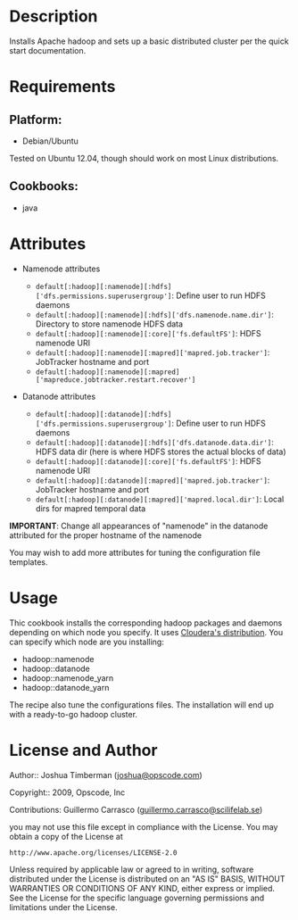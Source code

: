 Description
===========

Installs Apache hadoop and sets up a basic distributed cluster per the
quick start documentation.

Requirements
============

## Platform:

* Debian/Ubuntu

Tested on Ubuntu 12.04, though should work on most Linux distributions.

## Cookbooks:

* java

Attributes
==========
* Namenode attributes
	* `default[:hadoop][:namenode][:hdfs]['dfs.permissions.superusergroup']`: Define
	user to run HDFS daemons
	* `default[:hadoop][:namenode][:hdfs]['dfs.namenode.name.dir']`: Directory to store
	namenode HDFS data
	* `default[:hadoop][:namenode][:core]['fs.defaultFS']`: HDFS namenode URI
	* `default[:hadoop][:namenode][:mapred]['mapred.job.tracker']`: JobTracker hostname and port
	* `default[:hadoop][:namenode][:mapred]['mapreduce.jobtracker.restart.recover']`

* Datanode attributes
	* `default[:hadoop][:datanode][:hdfs]['dfs.permissions.superusergroup']`: Define
	user to run HDFS daemons
	* `default[:hadoop][:datanode][:hdfs]['dfs.datanode.data.dir']`: HDFS data dir
	(here is where HDFS stores the actual blocks of data)
	* `default[:hadoop][:datanode][:core]['fs.defaultFS']`: HDFS namenode URI
	* `default[:hadoop][:datanode][:mapred]['mapred.job.tracker']`: JobTracker hostname and port
	* `default[:hadoop][:datanode][:mapred]['mapred.local.dir']`: Local dirs for mapred temporal data

__IMPORTANT__: Change all appearances of "namenode" in the datanode attributed for
the proper hostname of the namenode

You may wish to add more attributes for tuning the configuration file templates.

Usage
=====
Thic cookbook installs the corresponding hadoop packages and daemons depending
on which node you specify. It uses [Cloudera's distribution][o1]. You can specify
which node are you installing:

* hadoop::namenode
* hadoop::datanode
* hadoop::namenode_yarn
* hadoop::datanode_yarn

The recipe also tune the configurations files. The installation will end up with
a ready-to-go hadoop cluster.

[o1]:http://www.cloudera.com/content/cloudera/en/products/cdh.html

License and Author
==================

Author:: Joshua Timberman (<joshua@opscode.com>)

Copyright:: 2009, Opscode, Inc

Contributions: Guillermo Carrasco (<guillermo.carrasco@scilifelab.se>)


you may not use this file except in compliance with the License.
You may obtain a copy of the License at

    http://www.apache.org/licenses/LICENSE-2.0

Unless required by applicable law or agreed to in writing, software
distributed under the License is distributed on an "AS IS" BASIS,
WITHOUT WARRANTIES OR CONDITIONS OF ANY KIND, either express or implied.
See the License for the specific language governing permissions and
limitations under the License.

